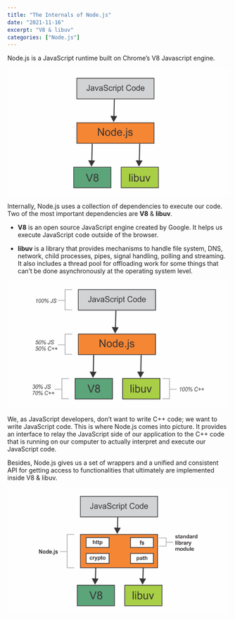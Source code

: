```yaml
---
title: "The Internals of Node.js"
date: "2021-11-16"
excerpt: "V8 & libuv"
categories: ["Node.js"]
---
```


Node.js is a JavaScript runtime built on Chrome’s V8 Javascript engine.

![V8 & libuv](../images/node/nodeInternal.png)

Internally, Node.js uses a collection of dependencies to execute our code. Two of the most important dependencies are **V8** & **libuv**.

- **V8** is an open source JavaScript engine created by Google. It helps us execute JavaScript code outside of the browser.

- **libuv** is a library that provides mechanisms to handle file system, DNS, network, child processes, pipes, signal handling, polling and streaming. It also includes a thread pool for offloading work for some things that can’t be done asynchronously at the operating system level.

![V8 & libuv](../images/node/nodeInternalLang.png)

We, as JavaScript developers, don’t want to write C++ code; we want to write JavaScript code. This is where Node.js comes into picture. It provides an interface to relay the JavaScript side of our application to the C++ code that is running on our computer to actually interpret and execute our JavaScript code.

Besides, Node.js gives us a set of wrappers and a unified and consistent API for getting access to functionalities that ultimately are implemented inside V8 & libuv.

![Node Standard Modules](../images/node/nodeInternalModules.png)
